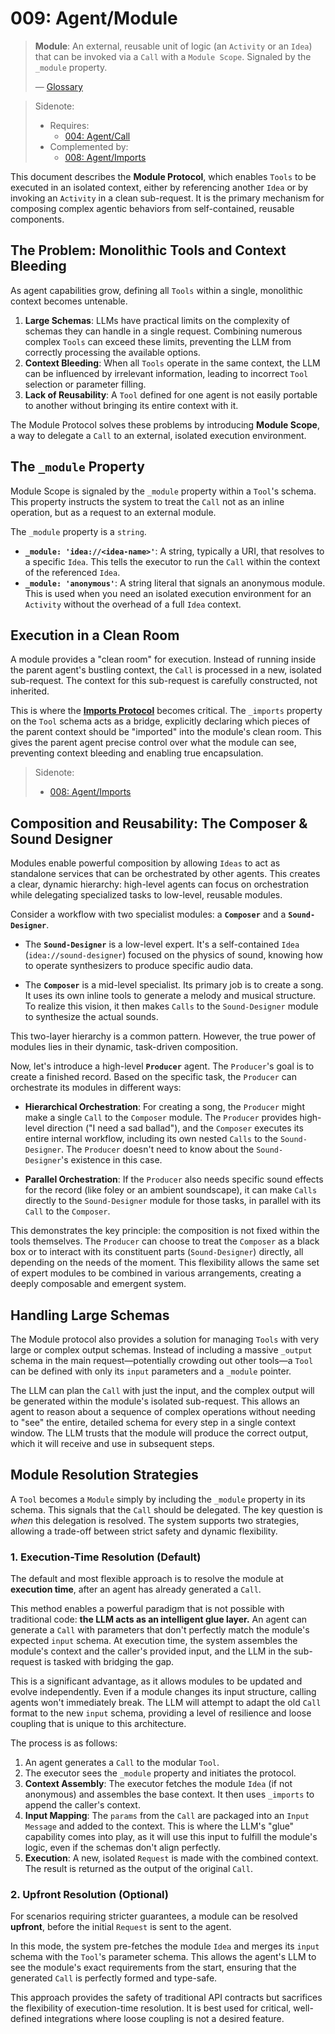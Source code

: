 # 009: Agent/Module

> **Module**: An external, reusable unit of logic (an `Activity` or an `Idea`) that can be invoked via a `Call` with a `Module Scope`. Signaled by the `_module` property.
>
> — [Glossary](./000_glossary.md)

> Sidenote:
>
> - Requires:
>   - [004: Agent/Call](./004_agent_call.md)
> - Complemented by:
>   - [008: Agent/Imports](./008_agent_imports.md)

This document describes the **Module Protocol**, which enables `Tools` to be executed in an isolated context, either by referencing another `Idea` or by invoking an `Activity` in a clean sub-request. It is the primary mechanism for composing complex agentic behaviors from self-contained, reusable components.

## The Problem: Monolithic Tools and Context Bleeding

As agent capabilities grow, defining all `Tools` within a single, monolithic context becomes untenable.

1.  **Large Schemas**: LLMs have practical limits on the complexity of schemas they can handle in a single request. Combining numerous complex `Tools` can exceed these limits, preventing the LLM from correctly processing the available options.
2.  **Context Bleeding**: When all `Tools` operate in the same context, the LLM can be influenced by irrelevant information, leading to incorrect `Tool` selection or parameter filling.
3.  **Lack of Reusability**: A `Tool` defined for one agent is not easily portable to another without bringing its entire context with it.

The Module Protocol solves these problems by introducing **Module Scope**, a way to delegate a `Call` to an external, isolated execution environment.

## The `_module` Property

Module Scope is signaled by the `_module` property within a `Tool`'s schema. This property instructs the system to treat the `Call` not as an inline operation, but as a request to an external module.

The `_module` property is a `string`.

- **`_module: 'idea://<idea-name>'`**: A string, typically a URI, that resolves to a specific `Idea`. This tells the executor to run the `Call` within the context of the referenced `Idea`.
- **`_module: 'anonymous'`**: A string literal that signals an anonymous module. This is used when you need an isolated execution environment for an `Activity` without the overhead of a full `Idea` context.

## Execution in a Clean Room

A module provides a "clean room" for execution. Instead of running inside the parent agent's bustling context, the `Call` is processed in a new, isolated sub-request. The context for this sub-request is carefully constructed, not inherited.

This is where the **[Imports Protocol](./008_agent_imports.md)** becomes critical. The `_imports` property on the `Tool` schema acts as a bridge, explicitly declaring which pieces of the parent context should be "imported" into the module's clean room. This gives the parent agent precise control over what the module can see, preventing context bleeding and enabling true encapsulation.

> Sidenote:
>
> - [008: Agent/Imports](./008_agent_imports.md)

## Composition and Reusability: The Composer & Sound Designer

Modules enable powerful composition by allowing `Ideas` to act as standalone services that can be orchestrated by other agents. This creates a clear, dynamic hierarchy: high-level agents can focus on orchestration while delegating specialized tasks to low-level, reusable modules.

Consider a workflow with two specialist modules: a **`Composer`** and a **`Sound-Designer`**.

- The **`Sound-Designer`** is a low-level expert. It's a self-contained `Idea` (`idea://sound-designer`) focused on the physics of sound, knowing how to operate synthesizers to produce specific audio data.

- The **`Composer`** is a mid-level specialist. Its primary job is to create a song. It uses its own inline tools to generate a melody and musical structure. To realize this vision, it then makes `Calls` to the `Sound-Designer` module to synthesize the actual sounds.

This two-layer hierarchy is a common pattern. However, the true power of modules lies in their dynamic, task-driven composition.

Now, let's introduce a high-level **`Producer`** agent. The `Producer`'s goal is to create a finished record. Based on the specific task, the `Producer` can orchestrate its modules in different ways:

- **Hierarchical Orchestration**: For creating a song, the `Producer` might make a single `Call` to the `Composer` module. The `Producer` provides high-level direction ("I need a sad ballad"), and the `Composer` executes its entire internal workflow, including its own nested `Calls` to the `Sound-Designer`. The `Producer` doesn't need to know about the `Sound-Designer`'s existence in this case.

- **Parallel Orchestration**: If the `Producer` also needs specific sound effects for the record (like foley or an ambient soundscape), it can make `Calls` directly to the `Sound-Designer` module for those tasks, in parallel with its `Call` to the `Composer`.

This demonstrates the key principle: the composition is not fixed within the tools themselves. The `Producer` can choose to treat the `Composer` as a black box or to interact with its constituent parts (`Sound-Designer`) directly, all depending on the needs of the moment. This flexibility allows the same set of expert modules to be combined in various arrangements, creating a deeply composable and emergent system.

## Handling Large Schemas

The Module protocol also provides a solution for managing `Tools` with very large or complex output schemas. Instead of including a massive `_output` schema in the main request—potentially crowding out other tools—a `Tool` can be defined with only its `input` parameters and a `_module` pointer.

The LLM can plan the `Call` with just the input, and the complex output will be generated within the module's isolated sub-request. This allows an agent to reason about a sequence of complex operations without needing to "see" the entire, detailed schema for every step in a single context window. The LLM trusts that the module will produce the correct output, which it will receive and use in subsequent steps.

## Module Resolution Strategies

A `Tool` becomes a `Module` simply by including the `_module` property in its schema. This signals that the `Call` should be delegated. The key question is _when_ this delegation is resolved. The system supports two strategies, allowing a trade-off between strict safety and dynamic flexibility.

### 1. Execution-Time Resolution (Default)

The default and most flexible approach is to resolve the module at **execution time**, after an agent has already generated a `Call`.

This method enables a powerful paradigm that is not possible with traditional code: **the LLM acts as an intelligent glue layer.** An agent can generate a `Call` with parameters that don't perfectly match the module's expected `input` schema. At execution time, the system assembles the module's context and the caller's provided input, and the LLM in the sub-request is tasked with bridging the gap.

This is a significant advantage, as it allows modules to be updated and evolve independently. Even if a module changes its input structure, calling agents won't immediately break. The LLM will attempt to adapt the old `Call` format to the new `input` schema, providing a level of resilience and loose coupling that is unique to this architecture.

The process is as follows:

1.  An agent generates a `Call` to the modular `Tool`.
2.  The executor sees the `_module` property and initiates the protocol.
3.  **Context Assembly**: The executor fetches the module `Idea` (if not anonymous) and assembles the base context. It then uses `_imports` to append the caller's context.
4.  **Input Mapping**: The `params` from the `Call` are packaged into an `Input Message` and added to the context. This is where the LLM's "glue" capability comes into play, as it will use this input to fulfill the module's logic, even if the schemas don't align perfectly.
5.  **Execution**: A new, isolated `Request` is made with the combined context. The result is returned as the output of the original `Call`.

### 2. Upfront Resolution (Optional)

For scenarios requiring stricter guarantees, a module can be resolved **upfront**, before the initial `Request` is sent to the agent.

In this mode, the system pre-fetches the module `Idea` and merges its `input` schema with the `Tool`'s parameter schema. This allows the agent's LLM to see the module's exact requirements from the start, ensuring that the generated `Call` is perfectly formed and type-safe.

This approach provides the safety of traditional API contracts but sacrifices the flexibility of execution-time resolution. It is best used for critical, well-defined integrations where loose coupling is not a desired feature.
